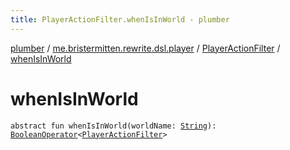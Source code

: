 ```yaml
---
title: PlayerActionFilter.whenIsInWorld - plumber
---
```


[plumber](../../index.html) / [me.bristermitten.rewrite.dsl.player](../index.html) / [PlayerActionFilter](index.html) / [whenIsInWorld](./when-is-in-world.html)

# whenIsInWorld

`abstract fun whenIsInWorld(worldName: `[`String`](https://kotlinlang.org/api/latest/jvm/stdlib/kotlin/-string/index.html)`): `[`BooleanOperator`](../../me.bristermitten.rewrite.dsl.core/-boolean-operator/index.html)`<`[`PlayerActionFilter`](index.html)`>`